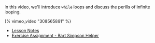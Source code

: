 In this video, we'll introduce `while` loops and discuss the perills of infinite looping.

{% vimeo_video "308565861" %}

- [Lesson Notes][lesson-notes]
- [Exercise Assignment - Bart Simpson Helper][exercise-assignment]

[lesson-notes]:https://codesandbox.io/s/0ykj5zzw4l
[exercise-assignment]:https://codesandbox.io/s/pjn3yrl8j0